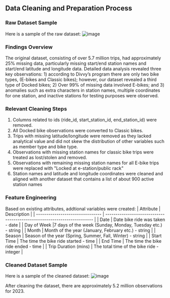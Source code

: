 ## Data Cleaning and Preparation Process 

### Raw Dataset Sample 
Here is a sample of the raw dataset:
![image](https://github.com/nshah-11/divvy-bikesharing/assets/97864887/1d4aa1dc-f497-43b3-8e68-7249b8f11ae4)

### Findings Overview
The original dataset, consisting of over 5.7 million trips, had approximately 25% missing data, particularly missing start/end station names and start/end latitude and longitude data. Detailed data analysis revealed three key observations: 1) according to Divvy’s program there are only two bike types, (E-bikes and Classic bikes); however, our dataset revealed a third type of Docked bikes; 2) Over 99% of missing data involved E-bikes; and 3) anomalies such as extra characters in station names, multiple coordinates for one station, and inactive stations for testing purposes were observed.

### Relevant Cleaning Steps 
1. Columns related to ids (ride_id, start_station_id, end_station_id) were removed. 
2. All Docked bike observations were converted to Classic bikes.
3. Trips with missing latitude/longitude were removed as they lacked analytical value and did not skew the distribution of other variables such as member type and bike type.
4. Observations with missing station names for classic bike trips were treated as lost/stolen and removed.
5. Observations with remaining missing station names for all E-bike trips were replaced with "Locked at e-station/public rack"
6. Station names and latitude and longitude coordinates were cleaned and aligned with another dataset that contains a list of about 900 active station names

### Feature Engineering 
Based on existing attributes, addtional variables were created: 
| Attribute                            | Description                                                             | 
| -------------------------------- | ------------------------------------------------------------------------ |
| Date                | Date bike ride was taken - date           | 
| Day of Week              |7 days of the week (Sunday, Monday, Tuesday etc.) - string     |
| Month            | Month of the year (January, February etc.) - string      | 
| Season                   | Season of the year (Spring, Summer, Fall, Winter) - string   | 
| Start Time                   | The time the bike ride started - time   | 
| End Time                   | The time the bike ride ended - time   | 
| Trip Duration (mins)   | The total time of the bike ride - integer    | 

### Cleaned Dataset Sample
Here is a sample of the cleaned dataset: 
![image](https://github.com/nshah-11/divvy-bikesharing/assets/97864887/768d5a34-760b-4bd8-9d22-0160ed2eb930)

After cleaning the dataset, there are approximately 5.2 million observations for 2023.


